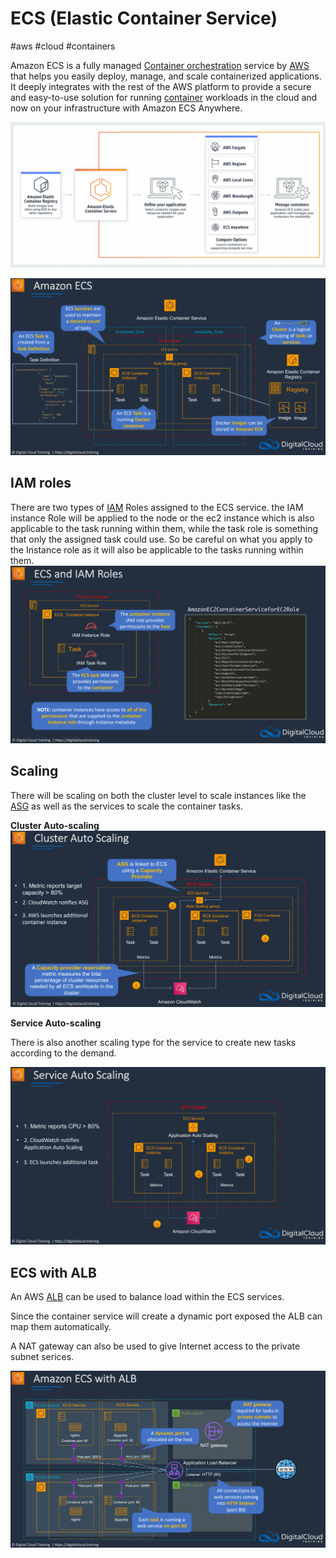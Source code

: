 # ECS (Elastic Container Service)
#aws #cloud #containers 

Amazon ECS is a fully managed [Container orchestration](Container%20orchestration) service by [AWS](Cloud%20Computing/AWS/AWS.md) that helps you easily deploy, manage, and scale containerized applications. It deeply integrates with the rest of the AWS platform to provide a secure and easy-to-use solution for running [container](container) workloads in the cloud and now on your infrastructure with Amazon ECS Anywhere.


![Pasted image 20230103141505](Attachments/Pasted%20image%2020230103141505.png)

![](Attachments/Pasted%20image%2020230325234542.png)



## IAM roles

There are two types of [IAM](Cloud%20Computing/AWS/Security%20&%20Identity/IAM.md) Roles assigned to the ECS service. the IAM instance Role will be applied to the node or the ec2 instance which is also applicable to the task running within them, while the task role is something that only the assigned task could use.  So be careful on what you apply to the Instance role as it will also be applicable to the tasks running within them.
![](Attachments/Pasted%20image%2020230326140938.png)



## Scaling
There will be scaling on both the cluster level to scale instances like the [ASG](Cloud%20Computing/AWS/Compute/ASG.md) as well as the services to scale the container tasks. 

**Cluster Auto-scaling**
![](Attachments/Pasted%20image%2020230326141926.png)


**Service Auto-scaling**

There is also another scaling type for the service to create new tasks according to the demand.

![](Attachments/Pasted%20image%2020230326142038.png)



## ECS with ALB
An AWS [ALB](ALB) can be used to balance load within the ECS services.

Since the container service will create a dynamic port exposed the ALB can map them automatically. 

A NAT gateway can also be used to give Internet access to the private subnet serices.


![](Attachments/Pasted%20image%2020230326142129.png)


